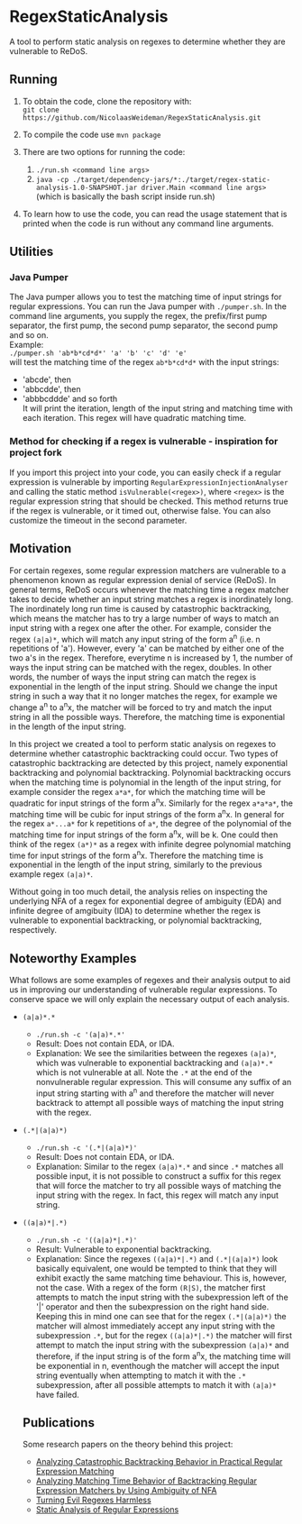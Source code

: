 # RegexStaticAnalysis
A tool to perform static analysis on regexes to determine whether they are vulnerable to ReDoS.

## Running
1. To obtain the code, clone the repository with:  
   `git clone https://github.com/NicolaasWeideman/RegexStaticAnalysis.git`  

2. To compile the code use
   `mvn package`
3. There are two options for running the code:
   1. `./run.sh <command line args>`
   2. `java -cp ./target/dependency-jars/*:./target/regex-static-analysis-1.0-SNAPSHOT.jar driver.Main <command line args>` (which is basically the bash script inside run.sh)
4. To learn how to use the code, you can read the usage statement that is printed when the code is run without any command line arguments.

## Utilities
### Java Pumper
The Java pumper allows you to test the matching time of input strings for regular expressions.
You can run the Java pumper with `./pumper.sh`.
In the command line arguments, you supply the regex, the prefix/first pump separator, the first pump, the second pump separator, the second pump and so on.  
Example:  
`./pumper.sh 'ab*b*cd*d*' 'a' 'b' 'c' 'd' 'e'`  
will test the matching time of the regex `ab*b*cd*d*` with the input strings:  
* 'abcde', then
*  'abbcdde', then
*  'abbbcddde' and so forth  
It will print the iteration, length of the input string and matching time with each iteration.
This regex will have quadratic matching time.

### Method for checking if a regex is vulnerable - inspiration for project fork
If you import this project into your code, you can easily check if a regular expression is vulnerable by importing `RegularExpressionInjectionAnalyser` and calling the static method `isVulnerable(<regex>)`, where `<regex>` is the regular expression string that should be checked.
This method returns true if the regex is vulnerable, or it timed out, otherwise false.
You can also customize the timeout in the second parameter.


## Motivation
For certain regexes, some regular expression matchers are vulnerable to a phenomenon known as regular expression denial of service (ReDoS).
In general terms, ReDoS occurs whenever the matching time a regex matcher takes to decide whether an input string matches a regex is inordinately long.
The inordinately long run time is caused by catastrophic backtracking, which means the matcher has to try a large number of ways to match an input string with a regex one after the other.
For example, consider the regex `(a|a)*`, which will match any input string of the form a<sup>n</sup> (i.e. n repetitions of 'a').
However, every 'a' can be matched by either one of the two a's in the regex. Therefore, everytime n is increased by 1, the number of ways the input string can be matched with the regex, doubles.
In other words, the number of ways the input string can match the regex is exponential in the length of the input string.
Should we change the input string in such a way that it no longer matches the regex, for example we change a<sup>n</sup> to a<sup>n</sup>x, the matcher will be forced to try and match the input string in all the possible ways.
Therefore, the matching time is exponential in the length of the input string.

In this project we created a tool to perform static analysis on regexes to determine whether catastrophic backtracking could occur.
Two types of catastrophic backtracking are detected by this project, namely exponential backtracking and polynomial backtracking.
Polynomial backtracking occurs when the matching time is polynomial in the length of the input string, for example consider the regex `a*a*`, for which the matching time will be quadratic for input strings of the form a<sup>n</sup>x.
Similarly for the regex `a*a*a*`, the matching time will be cubic for input strings of the form a<sup>n</sup>x.
In general for the regex `a*...a*` for k repetitions of `a*`, the degree of the polynomial of the matching time for input strings of the form a<sup>n</sup>x, will be k.
One could then think of the regex `(a*)*` as a regex with infinite degree polynomial matching time for input strings of the form a<sup>n</sup>x.
Therefore the matching time is exponential in the length of the input string, similarly to the previous example regex `(a|a)*`.

Without going in too much detail, the analysis relies on inspecting the underlying NFA of a regex for exponential degree of ambiguity (EDA) and infinite degree of amgibuity (IDA) to determine whether the regex is vulnerable to exponential backtracking, or polynomial backtracking, respectively.

## Noteworthy Examples
What follows are some examples of regexes and their analysis output to aid us in improving our understanding of vulnerable regular expressions. To conserve space we will only explain the necessary output of each analysis.
* `(a|a)*.*`
   * `./run.sh -c '(a|a)*.*'`
   * Result: Does not contain EDA, or IDA.
   * Explanation: We see the similarities between the regexes `(a|a)*`, which was vulnerable to exponential backtracking and `(a|a)*.*` which is not vulnerable at all. Note the `.*` at the end of the nonvulnerable regular expression. This will consume any suffix of an input string starting with a<sup>n</sup> and therefore the matcher will never backtrack to attempt all possible ways of matching the input string with the regex.
* `(.*|(a|a)*)`
   * `./run.sh -c '(.*|(a|a)*)'`
   * Result: Does not contain EDA, or IDA.
   * Explanation: Similar to the regex `(a|a)*.*` and since `.*` matches all possible input, it is not possible to construct a suffix for this regex that will force the matcher to try all possible ways of matching the input string with the regex. In fact, this regex will match any input string.
* `((a|a)*|.*)`
   * `./run.sh -c '((a|a)*|.*)'`
   * Result: Vulnerable to exponential backtracking.
   * Explanation: Since the regexes `((a|a)*|.*)` and `(.*|(a|a)*)` look basically equivalent, one would be tempted to think that they will exhibit exactly the same matching time behaviour. This is, however, not the case. With a regex of the form `(R|S)`, the matcher first attempts to match the input string with the subexpression left of the '|' operator and then the subexpression on the right hand side. Keeping this in mind one can see that for the regex `(.*|(a|a)*)` the matcher will almost immediately accept any input string with the subexpression `.*`, but for the regex `((a|a)*|.*)` the matcher will first attempt to match the input string with the subexpression `(a|a)*` and therefore, if the input string is of the form a<sup>n</sup>x, the matching time will be exponential in n, eventhough the matcher will accept the input string eventually when attempting to match it with the `.*` subexpression, after all possible attempts to match it with `(a|a)*` have failed.
   
   ## Publications
   Some research papers on the theory behind this project: 
   * [Analyzing Catastrophic Backtracking Behavior in Practical Regular Expression Matching](https://arxiv.org/abs/1405.5599)
   * [Analyzing Matching Time Behavior of Backtracking Regular Expression Matchers by Using Ambiguity of NFA](https://link.springer.com/chapter/10.1007/978-3-319-40946-7_27)
   * [Turning Evil Regexes Harmless](https://dl.acm.org/citation.cfm?id=3129440)
   * [Static Analysis of Regular Expressions](http://hdl.handle.net/10019.1/102879)
